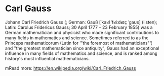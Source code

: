 # Carl Gauss

Johann Carl Friedrich Gauss (; German: Gauß [ˈkaʁl ˈfʁiːdʁɪç ˈɡaʊs] (listen); 
Latin: Carolus Fridericus Gauss; 30 April 1777 – 23 February 1855) was a German 
mathematician and physicist who made significant contributions to many fields in 
mathematics and science. Sometimes referred to as the Princeps mathematicorum 
(Latin for '"the foremost of mathematicians"') and "the greatest mathematician 
since antiquity", Gauss had an exceptional influence in many fields of mathematics 
and science, and is ranked among history's most influential mathematicians.

mRead more: https://en.wikipedia.org/wiki/Carl_Friedrich_Gauss

